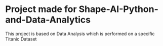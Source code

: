 # Project made for Shape-AI-Python-and-Data-Analytics
This project is based on Data Analysis which is performed on a specific Titanic Dataset
